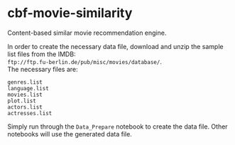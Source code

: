 # cbf-movie-similarity
Content-based similar movie recommendation engine.

In order to create the necessary data file, download and unzip the sample list files from the IMDB:  
`ftp://ftp.fu-berlin.de/pub/misc/movies/database/`.  
The necessary files are:
```
genres.list
language.list
movies.list
plot.list
actors.list
actresses.list
```
Simply run through the `Data_Prepare` notebook to create the data file. Other notebooks will use the generated data file.
